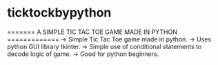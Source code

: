 # ticktockbypython

======= A SIMPLE TIC TAC TOE GAME MADE IN PYTHON =============
-> Simple Tic Tac Toe game made in python.
-> Uses python GUI library tkinter.
-> Simple use of conditional statements to decode logic of game.
-> Good for python beginners.
